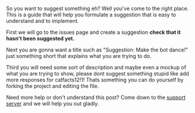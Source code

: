 So you want to suggest something eh? Well you've come to the right place. This is a guide that will help you formulate a suggestion that is easy to understand and to implement.

First we will go to the issues page and create a suggestion **check that it hasn't been suggested yet.**

Next you are gonna want a title such as "Suggestion: Make the bot dance!" just something short that explains what you are trying to do.

Third you will need some sort of description and maybe even a mockup of what you are trying to show, please dont suggest something stupid like add more responses for catfacts12!1! Thats something you can do yourself by forking the project and editing the file.

Need more help or don't understand this post? Come down to the [support server](https://discord.gg/4udtcA5) and we will help you out gladly.
